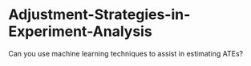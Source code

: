 # Adjustment-Strategies-in-Experiment-Analysis
Can you use machine learning techniques to assist in estimating ATEs?
